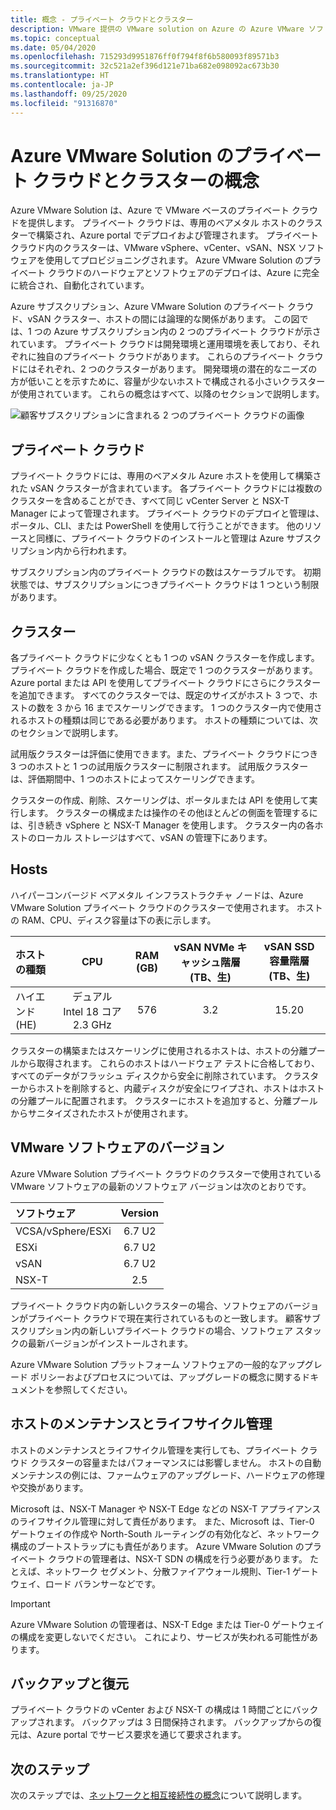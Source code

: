```yaml
---
title: 概念 - プライベート クラウドとクラスター
description: VMware 提供の VMware solution on Azure の Azure VMware ソフトウェアによるデータ センターと vSphere クラスターの主な機能について説明します。
ms.topic: conceptual
ms.date: 05/04/2020
ms.openlocfilehash: 715293d9951876ff0f794f8f6b580093f89571b3
ms.sourcegitcommit: 32c521a2ef396d121e71ba682e098092ac673b30
ms.translationtype: HT
ms.contentlocale: ja-JP
ms.lasthandoff: 09/25/2020
ms.locfileid: "91316870"
---
```

#  <a name="azure-vmware-solution-private-cloud-and-cluster-concepts"></a>Azure VMware Solution のプライベート クラウドとクラスターの概念

Azure VMware Solution は、Azure で VMware ベースのプライベート クラウドを提供します。 プライベート クラウドは、専用のベアメタル ホストのクラスターで構築され、Azure portal でデプロイおよび管理されます。 プライベート クラウド内のクラスターは、VMware vSphere、vCenter、vSAN、NSX ソフトウェアを使用してプロビジョニングされます。 Azure VMware Solution のプライベート クラウドのハードウェアとソフトウェアのデプロイは、Azure に完全に統合され、自動化されています。

Azure サブスクリプション、Azure VMware Solution のプライベート クラウド、vSAN クラスター、ホストの間には論理的な関係があります。 この図では、1 つの Azure サブスクリプション内の 2 つのプライベート クラウドが示されています。 プライベート クラウドは開発環境と運用環境を表しており、それぞれに独自のプライベート クラウドがあります。 これらのプライベート クラウドにはそれぞれ、2 つのクラスターがあります。 開発環境の潜在的なニーズの方が低いことを示すために、容量が少ないホストで構成される小さいクラスターが使用されています。 これらの概念はすべて、以降のセクションで説明します。

![顧客サブスクリプションに含まれる 2 つのプライベート クラウドの画像](./media/hosts-clusters-private-clouds-final.png)

## <a name="private-clouds"></a>プライベート クラウド

プライベート クラウドには、専用のベアメタル Azure ホストを使用して構築された vSAN クラスターが含まれています。 各プライベート クラウドには複数のクラスターを含めることができ、すべて同じ vCenter Server と NSX-T Manager によって管理されます。 プライベート クラウドのデプロイと管理は、ポータル、CLI、または PowerShell を使用して行うことができます。 他のリソースと同様に、プライベート クラウドのインストールと管理は Azure サブスクリプション内から行われます。

サブスクリプション内のプライベート クラウドの数はスケーラブルです。 初期状態では、サブスクリプションにつきプライベート クラウドは 1 つという制限があります。

## <a name="clusters"></a>クラスター

各プライベート クラウドに少なくとも 1 つの vSAN クラスターを作成します。 プライベート クラウドを作成した場合、既定で 1 つのクラスターがあります。 Azure portal または API を使用してプライベート クラウドにさらにクラスターを追加できます。 すべてのクラスターでは、既定のサイズがホスト 3 つで、ホストの数を 3 から 16 までスケーリングできます。 1 つのクラスター内で使用されるホストの種類は同じである必要があります。 ホストの種類については、次のセクションで説明します。

試用版クラスターは評価に使用できます。また、プライベート クラウドにつき 3 つのホストと 1 つの試用版クラスターに制限されます。 試用版クラスターは、評価期間中、1 つのホストによってスケーリングできます。

クラスターの作成、削除、スケーリングは、ポータルまたは API を使用して実行します。 クラスターの構成または操作のその他ほとんどの側面を管理するには、引き続き vSphere と NSX-T Manager を使用します。 クラスター内の各ホストのローカル ストレージはすべて、vSAN の管理下にあります。

## <a name="hosts"></a>Hosts

ハイパーコンバージド ベアメタル インフラストラクチャ ノードは、Azure VMware Solution プライベート クラウドのクラスターで使用されます。 ホストの RAM、CPU、ディスク容量は下の表に示します。 

| ホストの種類              |             CPU             |   RAM (GB)   |  vSAN NVMe キャッシュ階層 (TB、生)  |  vSAN SSD 容量階層 (TB、生)  |
| :---                   |            :---:            |    :---:     |               :---:              |                :---:               |
| ハイエンド (HE)          |  デュアル Intel 18 コア 2.3 GHz  |     576      |                3.2               |                15.20               |

クラスターの構築またはスケーリングに使用されるホストは、ホストの分離プールから取得されます。 これらのホストはハードウェア テストに合格しており、すべてのデータがフラッシュ ディスクから安全に削除されています。 クラスターからホストを削除すると、内蔵ディスクが安全にワイプされ、ホストはホストの分離プールに配置されます。 クラスターにホストを追加すると、分離プールからサニタイズされたホストが使用されます。

## <a name="vmware-software-versions"></a>VMware ソフトウェアのバージョン

Azure VMware Solution プライベート クラウドのクラスターで使用されている VMware ソフトウェアの最新のソフトウェア バージョンは次のとおりです。

| ソフトウェア              |    Version   |
| :---                  |     :---:    |
| VCSA/vSphere/ESXi |    6.7 U2    | 
| ESXi                  |    6.7 U2    | 
| vSAN                  |    6.7 U2    |
| NSX-T                 |      2.5     |

プライベート クラウド内の新しいクラスターの場合、ソフトウェアのバージョンがプライベート クラウドで現在実行されているものと一致します。 顧客サブスクリプション内の新しいプライベート クラウドの場合、ソフトウェア スタックの最新バージョンがインストールされます。

Azure VMware Solution プラットフォーム ソフトウェアの一般的なアップグレード ポリシーおよびプロセスについては、アップグレードの概念に関するドキュメントを参照してください。

## <a name="host-maintenance-and-lifecycle-management"></a>ホストのメンテナンスとライフサイクル管理

ホストのメンテナンスとライフサイクル管理を実行しても、プライベート クラウド クラスターの容量またはパフォーマンスには影響しません。 ホストの自動メンテナンスの例には、ファームウェアのアップグレード、ハードウェアの修理や交換があります。

Microsoft は、NSX-T Manager や NSX-T Edge などの NSX-T アプライアンスのライフサイクル管理に対して責任があります。 また、Microsoft は、Tier-0 ゲートウェイの作成や North-South ルーティングの有効化など、ネットワーク構成のブートストラップにも責任があります。 Azure VMware Solution のプライベート クラウドの管理者は、NSX-T SDN の構成を行う必要があります。 たとえば、ネットワーク セグメント、分散ファイアウォール規則、Tier-1 ゲートウェイ、ロード バランサーなどです。

> [!IMPORTANT]
> Azure VMware Solution の管理者は、NSX-T Edge または Tier-0 ゲートウェイの構成を変更しないでください。 これにより、サービスが失われる可能性があります。

## <a name="backup-and-restoration"></a>バックアップと復元

プライベート クラウドの vCenter および NSX-T の構成は 1 時間ごとにバックアップされます。 バックアップは 3 日間保持されます。 バックアップからの復元は、Azure portal でサービス要求を通じて要求されます。

## <a name="next-steps"></a>次のステップ

次のステップでは、[ネットワークと相互接続性の概念](concepts-networking.md)について説明します。

<!-- LINKS - internal -->

<!-- LINKS - external-->
[VCSA versions]: https://kb.vmware.com/s/article/2143838
[ESXi versions]: https://kb.vmware.com/s/article/2143832
[vSAN versions]: https://kb.vmware.com/s/article/2150753

